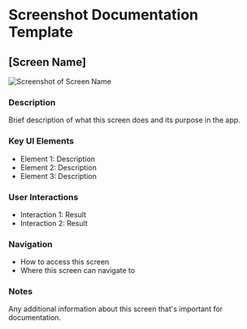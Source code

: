 # Screenshot Documentation Template

## [Screen Name]

![Screenshot of Screen Name](./path/to/screenshot.png)

### Description

Brief description of what this screen does and its purpose in the app.

### Key UI Elements

- Element 1: Description
- Element 2: Description
- Element 3: Description

### User Interactions

- Interaction 1: Result
- Interaction 2: Result

### Navigation

- How to access this screen
- Where this screen can navigate to

### Notes

Any additional information about this screen that's important for documentation.
